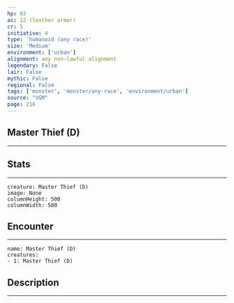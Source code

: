 ```yaml
---
hp: 83
ac: 12 (leather armor)
cr: 5
initiative: 4
type: 'humanoid (any race)'    
size: 'Medium'
environment: ['urban']
alignment: any non-lawful alignment
legendary: False
lair: False
mythic: False
regional: False
tags: ['monster', 'monster/any-race', 'environment/urban']
source: "VGM"
page: 216
---
```


## Master Thief (D)
---



## Stats
---

```statblock
creature: Master Thief (D)
image: None
columnHeight: 500
columnWidth: 500
```

## Encounter
---

```encounter-table
name: Master Thief (D)
creatures:
- 1: Master Thief (D)
```

## Description
---




